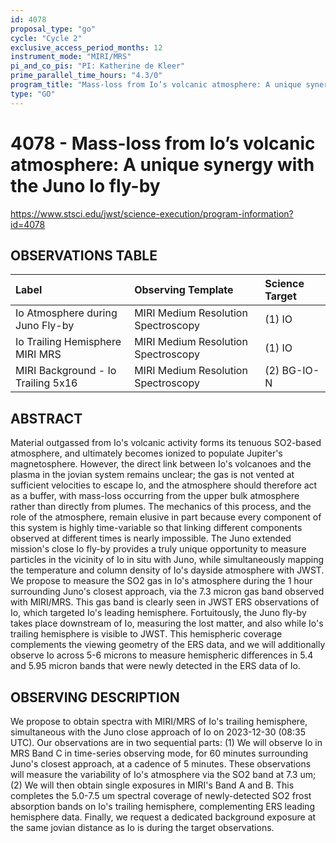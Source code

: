 ```yaml
---
id: 4078
proposal_type: "go"
cycle: "Cycle 2"
exclusive_access_period_months: 12
instrument_mode: "MIRI/MRS"
pi_and_co_pis: "PI: Katherine de Kleer"
prime_parallel_time_hours: "4.3/0"
program_title: "Mass-loss from Io’s volcanic atmosphere: A unique synergy with the Juno Io fly-by"
type: "GO"
---
```

# 4078 - Mass-loss from Io’s volcanic atmosphere: A unique synergy with the Juno Io fly-by
https://www.stsci.edu/jwst/science-execution/program-information?id=4078
## OBSERVATIONS TABLE
| Label                                   | Observing Template              | Science Target |
| :-------------------------------------- | :------------------------------ | :------------- |
| Io Atmosphere during Juno Fly-by        | MIRI Medium Resolution Spectroscopy | (1) IO         |
| Io Trailing Hemisphere MIRI MRS         | MIRI Medium Resolution Spectroscopy | (1) IO         |
| MIRI Background - Io Trailing 5x16      | MIRI Medium Resolution Spectroscopy | (2) BG-IO-N    |

## ABSTRACT

Material outgassed from Io's volcanic activity forms its tenuous SO2-based atmosphere, and ultimately becomes ionized to populate Jupiter's magnetosphere. However, the direct link between Io's volcanoes and the plasma in the jovian system remains unclear; the gas is not vented at sufficient velocities to escape Io, and the atmosphere should therefore act as a buffer, with mass-loss occurring from the upper bulk atmosphere rather than directly from plumes. The mechanics of this process, and the role of the atmosphere, remain elusive in part because every component of this system is highly time-variable so that linking different components observed at different times is nearly impossible. The Juno extended mission's close Io fly-by provides a truly unique opportunity to measure particles in the vicinity of Io in situ with Juno, while simultaneously mapping the temperature and column density of Io's dayside atmosphere with JWST. We propose to measure the SO2 gas in Io's atmosphere during the 1 hour surrounding Juno's closest approach, via the 7.3 micron gas band observed with MIRI/MRS. This gas band is clearly seen in JWST ERS observations of Io, which targeted Io's leading hemisphere. Fortuitously, the Juno fly-by takes place downstream of Io, measuring the lost matter, and also while Io's trailing hemisphere is visible to JWST. This hemispheric coverage complements the viewing geometry of the ERS data, and we will additionally observe Io across 5-6 microns to measure hemispheric differences in 5.4 and 5.95 micron bands that were newly detected in the ERS data of Io.

## OBSERVING DESCRIPTION

We propose to obtain spectra with MIRI/MRS of Io's trailing hemisphere, simultaneous with the Juno close approach of Io on 2023-12-30 (08:35 UTC). Our observations are in two sequential parts: (1) We will observe Io in MRS Band C in time-series observing mode, for 60 minutes surrounding Juno's closest approach, at a cadence of 5 minutes. These observations will measure the variability of Io's atmosphere via the SO2 band at 7.3 um; (2) We will then obtain single exposures in MIRI's Band A and B. This completes the 5.0-7.5 um spectral coverage of newly-detected SO2 frost absorption bands on Io's trailing hemisphere, complementing ERS leading hemisphere data. Finally, we request a dedicated background exposure at the same jovian distance as Io is during the target observations.